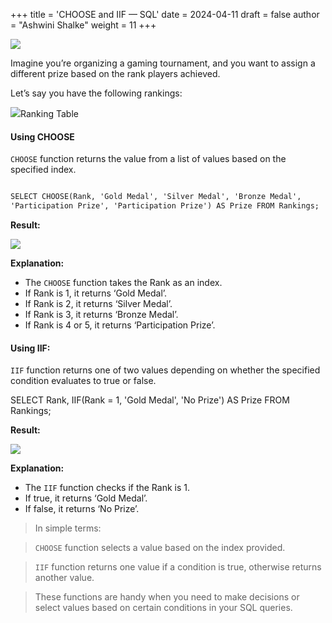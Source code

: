 +++
title = 'CHOOSE and IIF — SQL'
date = 2024-04-11
draft = false
author = "Ashwini Shalke"
weight = 11
+++



![](https://cdn-images-1.medium.com/max/1600/1*aXjqVR057ThEvlN94KeTyQ.jpeg)

Imagine you’re organizing a gaming tournament, and you want to assign a different prize based on the rank players achieved.

Let’s say you have the following rankings:

![](https://cdn-images-1.medium.com/max/1600/1*bVRdYLZ3JfERGonncmaKzQ.png)Ranking Table

#### Using CHOOSE

`CHOOSE` function returns the value from a list of values based on the specified index.

```html

SELECT CHOOSE(Rank, 'Gold Medal', 'Silver Medal', 'Bronze Medal', 
'Participation Prize', 'Participation Prize') AS Prize FROM Rankings;

```

**Result:**

![](https://cdn-images-1.medium.com/max/1600/1*PW14JZ2weh7WaP3_QH1ufA.png)

**Explanation:**

*   The `CHOOSE` function takes the Rank as an index.
*   If Rank is 1, it returns ‘Gold Medal’.
*   If Rank is 2, it returns ‘Silver Medal’.
*   If Rank is 3, it returns ‘Bronze Medal’.
*   If Rank is 4 or 5, it returns ‘Participation Prize’.

#### Using IIF:

`IIF` function returns one of two values depending on whether the specified condition evaluates to true or false.

SELECT Rank, IIF(Rank = 1, 'Gold Medal', 'No Prize') AS Prize FROM Rankings;

**Result:**

![](https://cdn-images-1.medium.com/max/1600/1*2V6UhIr5Tl-4bDo5MnmWUw.png)

**Explanation:**

*   The `IIF` function checks if the Rank is 1.
*   If true, it returns ‘Gold Medal’.
*   If false, it returns ‘No Prize’.

> In simple terms:

> `CHOOSE` function selects a value based on the index provided.

> `IIF` function returns one value if a condition is true, otherwise returns another value.

> These functions are handy when you need to make decisions or select values based on certain conditions in your SQL queries.

